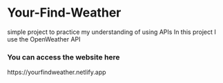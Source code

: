 # Your-Find-Weather
<P>simple project to practice my understanding of using APIs
In this project I use the OpenWeather API</P>
<h3> You can access the website here</h3>
<p>https://yourfindweather.netlify.app</p>
